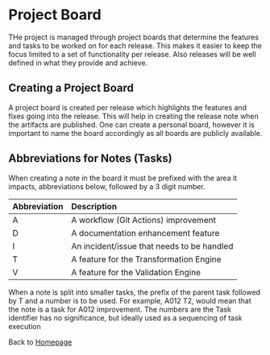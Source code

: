 # Project Board

THe project is managed through project boards that determine the features and tasks to be worked on for each release. This makes it easier to keep the focus limited to a set of functionality per release. Also releases will be well defined in what they provide and achieve.

## Creating a Project Board

A project board is created per release which highlights the features and fixes going into the release. This will help in creating the release note when the artifacts are published. One can create a personal board, however it is important to name the board accordingly as all boards are publicly available.

## Abbreviations for Notes (Tasks)

When creating a note in the board it must be prefixed with the area it impacts, abbreviations below, followed by a 3 digit number.

| Abbreviation | Description |
|:----|:---|
| A | A workflow (Git Actions) improvement |
| D | A documentation enhancement feature |
| I | An incident/issue that needs to be handled |
| T | A feature for the Transformation Engine |
| V | A feature for the Validation Engine |

When a note is split into smaller tasks, the prefix of the parent task followed by T and a number is to be used. For example, A012 T2, would mean that the note is a task for A012 improvement. The numbers are the Task identifier has no significance, but ideally used as a sequencing of task execution

Back to [Homepage](../index.md)
